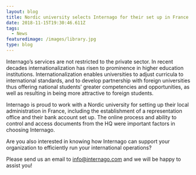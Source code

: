 ```yaml
---
layout: blog
title: Nordic university selects Internago for their set up in France
date: 2018-11-15T19:30:46.611Z
tags:
  - News
featuredimage: /images/library.jpg
type: blog
---
```

Internago’s services are not restricted to the private sector. In recent decades internationalization has risen to prominence in higher education institutions. Internationalization enables universities to adjust curricula to international standards, and to develop partnership with foreign universities thus offering national students’ greater competencies and opportunities, as well as resulting in being more attractive to foreign students.


Internago is proud to work with a Nordic university for setting up their local administration in France, including the establishment of a representation office and their bank account set up. The online process and ability to control and access documents from the HQ were important factors in choosing Internago.


Are you also interested in knowing how Internago can support your organization to efficiently run your international operations?



Please send us an email to [info@internago.com](mailto:info@internago.com) and we will be happy to assist you!